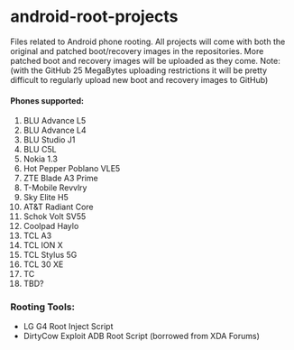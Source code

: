 # android-root-projects
Files related to Android phone rooting. All projects will come with both the original and patched boot/recovery images in the repositories. More patched boot and recovery images will be uploaded as they come.  Note: (with the GitHub 25 MegaBytes uploading restrictions it will be pretty difficult to regularly upload new boot and recovery images to GitHub)

#### Phones supported:
1. BLU Advance L5
2. BLU Advance L4
3. BLU Studio J1
4. BLU C5L
5. Nokia 1.3
6. Hot Pepper Poblano VLE5
7. ZTE Blade A3 Prime
8. T-Mobile Revvlry
9. Sky Elite H5
10. AT&T Radiant Core
11. Schok Volt SV55
12. Coolpad Haylo
13. TCL A3
14. TCL ION X
15. TCL Stylus 5G
16. TCL 30 XE
17. TC
18. TBD?

### Rooting Tools:
- LG G4 Root Inject Script
- DirtyCow Exploit ADB Root Script (borrowed from XDA Forums)
